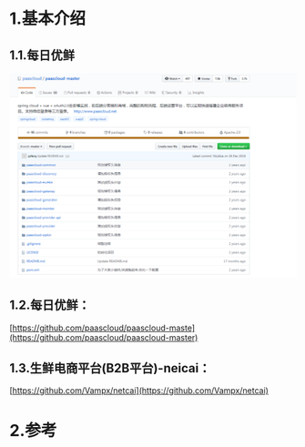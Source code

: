 # 1.基本介绍

## 1.1.每日优鲜

![](/static/image/微信截图_20200519100545.png)

## 1.2.每日优鲜：

[https://github.com/paascloud/paascloud-maste](https://github.com/paascloud/paascloud-master)

## 1.3.生鲜电商平台\(B2B平台\)-neicai：

[https://github.com/Vampx/netcai](https://github.com/Vampx/netcai)

# 2.参考





